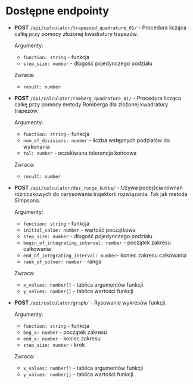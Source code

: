 # Dostępne endpointy
* **POST** `/api/calculator/trapezoid_quadrature_01/` - Procedura 
licząca całkę przy pomocy złożonej kwadratury trapezów.
    
    Argumenty:
    * `function: string` - funkcja
    * `step_size: number` - długość pojedynczego podziału
    
    Zwraca:
    * `result: number`

* **POST** `/api/calculator/romberg_quadrature_01/` - Procedura licząca całkę przy pomocy metody Romberga 
dla złożonej kwadratury trapezów.
    
    Argumenty:
    * `function: string` - funkcja
    * `num_of_divisions: number` - liczba wstępnych podziałów do wykonania
    * `tol: number` - oczekiwana tolerancja końcowa

    Zwraca:
    * `result: number`

* **POST** `/api/calculator/des_runge_kutta/` - Używa podejścia równań różniczkowych do narysowania trajektorii 
rozwiązania. Tak jak metoda Simpsona.

    Argumenty:
    * `function: string` - funkcja
    * `initial_value: number` - wartość początkowa
    * `step_size: number` - długość pojedynczego podziału
    * `begin_of_integrating_interval: number` - początek zakresu całkowania
    * `end_of_integrating_interval: number`- koniec zakresu całkowania
    * `rank_of_solver: number` - ranga

    Zwraca:
    * `x_values: number[]` - tablica argumentów funkcji
    * `y_values: number[]` - tablica wartości funkcji

* **POST** `/api/calculator/graph/` - Rysowanie wykresów funkcji.

    Argumenty:
    * `function: string` - funkcja
    * `beg_x: number` - początek zakresu
    * `end_x: number` - koniec zakresu
    * `step_size: number` - krok
  
    Zwraca:
    * `x_values: number[]` - tablica argumentów funkcji
    * `y_values: number[]` - tablica wartości funkcji
